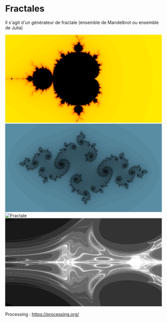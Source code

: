 # Fractales
Il s'agit d'un générateur de fractale (ensemble de Mandelbrot ou ensemble de Julia)

![Mandelbrot](Resultats/Fractale-3887-221111112000110.png)
![Fractale](Resultats/Fractale-90569-2,2,1,1,1,1,0,1,1,1,-77,-16.png)
![Fractale](Resultats/Fractale-8820-221111112000110.png)
![Fractale](Resultats/Fractale-1547-2611131121110.png)

Processing : https://processing.org/
